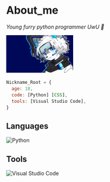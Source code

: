 # About_me
<p><em>Young furry python programmer UwU 🦊
</em></p>

<img src="https://github.com/NicknameRoot/NicknameRoot/blob/main/Fox.png" width="180">


```javascript
Nickname_Root = {
  age: 18,
  code: [Python] [CSS],
  tools: [Visual Studio Code],
}
```

## Languages

<a href="https://en.wikipedia.org/wiki/Python_(programming_language)"><img title="Python" align="left" height="25" src="https://upload.wikimedia.org/wikipedia/commons/c/c3/Python-logo-notext.svg"></a>

<br />

## Tools

<a href="https://en.wikipedia.org/wiki/Microsoft_Visual_Studio_Code"><img title="Visual Studio Code" align="left" height="25" src="https://upload.wikimedia.org/wikipedia/commons/thumb/2/2d/Visual_Studio_Code_1.18_icon.svg/32px-Visual_Studio_Code_1.18_icon.svg.png"></a>
